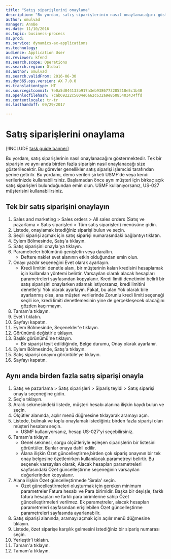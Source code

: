 ```yaml
--- 
title: "Satış siparişlerini onaylama"
description: "Bu yordam, satış siparişlerinin nasıl onaylanacağını göstermektedir."
author: omulvad
manager: AnnBe
ms.date: 11/10/2016
ms.topic: business-process
ms.prod: 
ms.service: dynamics-ax-applications
ms.technology: 
audience: Application User
ms.reviewer: kfend
ms.search.scope: Operations
ms.search.region: Global
ms.author: omulvad
ms.search.validFrom: 2016-06-30
ms.dyn365.ops.version: AX 7.0.0
ms.translationtype: HT
ms.sourcegitcommit: 7e0a5d044133b917a3eb9386773205218e5c1b40
ms.openlocfilehash: 7cab69222c5004e6a62c632a9e85085403434ffd
ms.contentlocale: tr-tr
ms.lasthandoff: 09/29/2017

---
```

# <a name="confirm-sales-orders"></a>Satış siparişlerini onaylama

[!INCLUDE [task guide banner](../../includes/task-guide-banner.md)]

Bu yordam, satış siparişlerinin nasıl onaylanacağını göstermektedir. Tek bir siparişin ve aynı anda birden fazla siparişin nasıl onaylanacağı size gösterilecektir. Bu görevler genellikler satış siparişi işlemcisi tarafından yerine getirilir. Bu yordamı, demo verileri şirketi USMF'de veya kendi verilerinizde kullanabilirsiniz. Başlamadan önce aynı müşteri için birkaç açık satış siparişleri bulunduğundan emin olun. USMF kullanıyorsanız, US-027 müşterisini kullanabilirsiniz.


## <a name="confirm-a-single-sales-order"></a>Tek bir satış siparişini onaylayın
1. Sales and marketing > Sales orders > All sales orders (Satış ve pazarlama > Satış siparişleri > Tüm satış siparişleri) menüsüne gidin.
2. Listede, onaylamak istediğiniz siparişi bulun ve seçin.
3. Seçili siparişi açmak için satış siparişi numarasındaki bağlantıyı tıklatın.
4. Eylem Bölmesinde, Satış'a tıklayın.
5. Satış siparişini onayla'ya tıklayın.
6. Parametreler bölümünü genişletin veya daraltın.
    * Deftere naklet evet alanının etkin olduğundan emin olun.  
7. Onayı yazdır seçeneğini Evet olarak ayarlayın.
    * Kredi limitini denetle alanı, bir müşterinin kalan kredisini hesaplamak için kullanılan yöntemi belirtir. Varsayılan olarak alacak hesapları parametreleri sayfasından kopyalanır. Kredi limiti denetimini belirli bir satış siparişini onaylarken atlamak istiyorsanız, kredi limitini denetle'yi Yok olarak ayarlayın. Fakat, bu alan Yok olarak bile ayarlanmış olsa, ana müşteri verilerinde Zorunlu kredi limiti seçeneği seçili ise, kredi limiti denetlemesinin yine de gerçekleşecek olacağını gözden kaçırmayın.  
8. Tamam'a tıklayın.
9. Evet'i tıklatın.
10. Sayfayı kapatın.
11. Eylem Bölmesinde, Seçenekler'e tıklayın.
12. Görünümü değiştir'e tıklayın.
13. Başlık görünümü'ne tıklayın.
    * Bir siparişi teyit edildiğinde, Belge durumu, Onay olarak ayarlanır.  
14. Eylem Bölmesinde, Satış'a tıklayın.
15. Satış siparişi onayını görüntüle'ye tıklayın.
16. Sayfayı kapatın.

## <a name="confirm-multiple-sales-orders-at-once"></a>Aynı anda birden fazla satış siparişi onayla
1. Satış ve pazarlama > Satış siparişleri > Sipariş teyidi > Satış siparişi onayla seçeneğine gidin.
2. Seç'e tıklayın.
3. Aralık sekmesindeki listede, müşteri hesabı alanına ilişkin kaydı bulun ve seçin.
4. Ölçütler alanında, açılır menü düğmesine tıklayarak aramayı açın.
5. Listede, bulmak ve toplu onaylamak istediğiniz birden fazla siparişi olan müşteri hesabını seçin.
    * USMF kullanıyorsanız, hesap US-027'yi seçebilirsiniz.  
6. Tamam'a tıklayın.
    * Genel sekmesi, sorgu ölçütleriyle eşleşen siparişlerin bir listesini görüntüler. Bunlar onaya dahil edilir.  
    * Alana ilişkin Özet güncelleştirme,birden çok sipariş onayının bir tek onay belgesine özetlenirken kullanılacak parametreyi belirtir. Bu seçenek varsayılan olarak, Alacak hesapları parametreleri sayfasındaki Özet güncelleştirme seçeneğinin varsayılan değerlerinden kopyalanır.  
7. Alana ilişkin Özet güncelleştirmede 'Sırala' seçin.
    * Özet güncelleştirmeleri oluşturmak için gereken minimum parametreler Fatura hesabı ve Para birimidir. Başka bir deyişle, farklı fatura hesapları ve farklı para birimlerine sahip Özet güncelleştirmeleri verilmez. Ek parametreler, alacak hesapları parametreleri sayfasından erişilebilen Özet güncelleştirme parametreleri sayfasında ayarlanabilir.  
8. Satış siparişi alanında, aramayı açmak için açılır menü düğmesine tıklayın.
9. Listede, özet siparişe karşılık gelmesini istediğiniz bir sipariş numarası seçin.
10. Yerleştir'i tıklatın.
11. Tamam'a tıklayın.
12. Tamam'a tıklayın.


